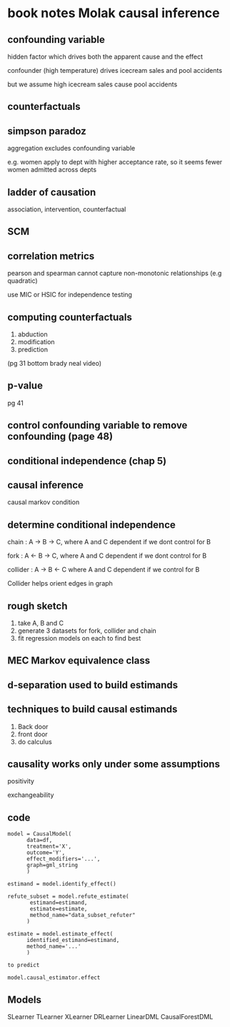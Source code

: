 
# book notes Molak causal inference

## confounding variable

hidden factor which drives both the apparent cause and the effect

confounder (high temperature) drives icecream sales and pool accidents

but we assume high icecream sales cause pool accidents

## counterfactuals

## simpson paradoz 

aggregation excludes confounding variable

e.g. women apply to dept with higher acceptance rate, so it seems fewer women admitted across depts

## ladder of causation

association, intervention, counterfactual

## SCM

## correlation metrics 

pearson and spearman cannot capture non-monotonic relationships (e.g quadratic)

use MIC or HSIC for independence testing

## computing counterfactuals

1. abduction
2. modification
3. prediction

(pg 31 bottom brady neal video)

## p-value 

pg 41

## control confounding variable to remove confounding (page 48)

## conditional independence (chap 5)

## causal inference

causal markov condition

## determine conditional independence

chain : A -> B -> C, where A and C dependent if we dont control for B

fork : A <- B -> C, where A and C dependent if we dont control for B

collider : A -> B <- C where A and C dependent if we control for B

Collider helps orient edges in graph

## rough sketch

1. take A, B and C
2. generate 3 datasets for fork, collider and chain
3. fit regression models on each to find best

## MEC Markov equivalence class

## d-separation used to build estimands

## techniques to build causal estimands

1. Back door
2. front door
3. do calculus

## causality works only under some assumptions

positivity 

exchangeability

##  code

```
model = CausalModel(
      data=df,
      treatment='X',
      outcome='Y',
      effect_modifiers='...',
      graph=gml_string
      )

estimand = model.identify_effect()

refute_subset = model.refute_estimate(
       estimand=estimand, 
       estimate=estimate,
       method_name="data_subset_refuter"
      )

estimate = model.estimate_effect(
      identified_estimand=estimand,
      method_name='...'
      )

to predict

model.causal_estimator.effect

```

## Models

SLearner
TLearner
XLearner
DRLearner
LinearDML
CausalForestDML
   
